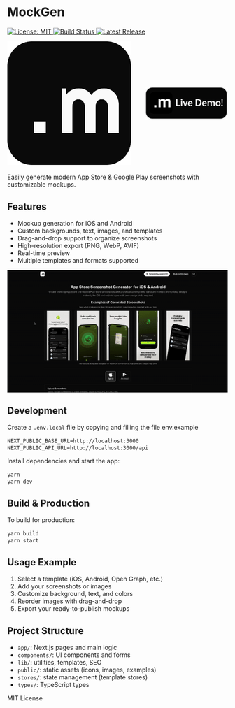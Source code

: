 # MockGen

<p>
  <a href="https://github.com/deveix/mockgen/blob/main/LICENSE">
    <img src="https://img.shields.io/github/license/deveix/mockgen?style=flat-square" alt="License: MIT" />
  </a>
  <a href="https://github.com/deveix/mockgen/actions">
    <img src="https://img.shields.io/github/actions/workflow/status/deveix/mockgen/ci.yml?branch=main&style=flat-square" alt="Build Status" />
  </a>
  <a href="https://github.com/deveix/mockgen/releases">
    <img src="https://img.shields.io/github/v/release/deveix/mockgen?style=flat-square&label=latest" alt="Latest Release" />
  </a>
</p>

<div style="display: flex; justify-content: center; align-items: center; gap: 32px; margin-bottom: 16px;">
  <a href="https://mockgen.click/" target="_blank">
    <img src="public/samples/logos/imgsrc.png" alt="MockGen Logo" width="300" />
  </a>
  <a href="https://mockgen.click/" target="_blank">
    <img src="public/samples/logos/demo-logo.png" alt="Demo MockGen" width="200" />
  </a>
</div>

Easily generate modern App Store & Google Play screenshots with customizable mockups.

## Features

- Mockup generation for iOS and Android
- Custom backgrounds, text, images, and templates
- Drag-and-drop support to organize screenshots
- High-resolution export (PNG, WebP, AVIF)
- Real-time preview
- Multiple templates and formats supported

<img src="public/samples/logos/preview.gif" alt="Preview of Mockgen" style="display: block; margin: 0 auto" />

## Development

Create a `.env.local` file by copying and filling the file env.example

```
NEXT_PUBLIC_BASE_URL=http://localhost:3000
NEXT_PUBLIC_API_URL=http://localhost:3000/api
```

Install dependencies and start the app:

```shell
yarn
yarn dev
```

## Build & Production

To build for production:

```shell
yarn build
yarn start
```

## Usage Example

1. Select a template (iOS, Android, Open Graph, etc.)
2. Add your screenshots or images
3. Customize background, text, and colors
4. Reorder images with drag-and-drop
5. Export your ready-to-publish mockups

## Project Structure

- `app/`: Next.js pages and main logic
- `components/`: UI components and forms
- `lib/`: utilities, templates, SEO
- `public/`: static assets (icons, images, examples)
- `stores/`: state management (template stores)
- `types/`: TypeScript types

MIT License
